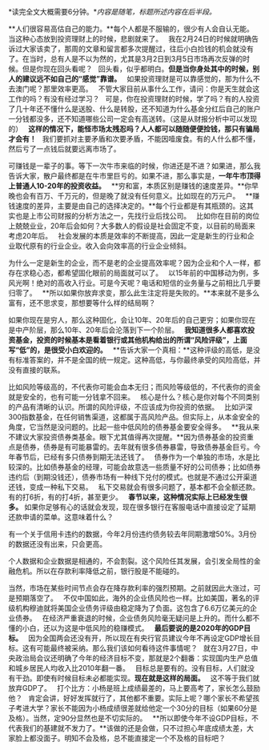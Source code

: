 *读完全文大概需要6分钟。**内容是随笔，标题所述内容在后半段。*
  
**人们很容易高估自己的能力。**每个人都是不服输的，很少有人会自认无能。
 
当这种心态放到投资理财上的时候，悲剧就来了。
 
我在2月24日的时候就明确告诉过大家该卖了，那周的文章和留言都多次提醒过，往后小白捡钱的机会就没有了。在当时，总有人是不以为然的，尤其是3月2日到3月5日市场再次反弹的时候。但是你现在回头看呢？
 
回头看，似乎都明白。**但是当你身处其中的时候，别人的建议远不如自己的“感觉”靠谱。**
 
如果投资理财是可以靠感觉的，那为什么不去澳门呢？那里效率更高。
 
不管大家目前从事什么工作，请问：你是天生就会这工作的吗？有没有经过学习？
 
可是，你在投资理财的时候，学了吗？有的人投资了几十年还不懂什么是送股、什么是转股，还不知道为什么基金分红后自己的账户一分钱都没多，还不知道哪些公司一定会有高送转。（这是从财报分析中可以发现的）
 
**这样的情况下，能怪市场太残忍吗？人人都可以随随便便捡钱，那只有骗局才会有！**
 
我们要抓对主要矛盾和次要矛盾，不能因噎废食。有的人什么都不懂，然后亏了一点钱后就要远离市场了。
  
可赚钱是一辈子的事。等下一次牛市来临的时候，你进还是不进？如果进，那么我告诉大家，散户最终都是在牛市里巨亏的。如果不进，那么事实是，**一年牛市顶得上普通人10-20年的投资收益。**
 
**穷和富，本质区别是赚钱的速度差异。**你早晚也会有百万、千万元的，但是晚了就没有任何意义。比如现在的万元户。
 
**赚钱速度的差异，主要是由自己的选择决定的。**每个行业都是有其瓶颈的。这其实也是上市公司财报的分析方法之一，先找行业后找公司。
 
比如你在目前的岗位上兢兢业业，20年后会如何？大多数人的假设是社会固定不变，以目前的局面来考虑20年后。
 
社会发展的本质是效率的不断提高，因此一定是新生的行业和企业取代原有的行业企业。收入会向效率高的行业企业倾斜。
  
为什么一定是新生的企业，而不是老的企业提高效率呢？因为企业和个人一样，都存在求稳心态，都希望固化眼前的局面就可以了。
 
以15年前的中国移动为例，多风光啊！绝对的高收入行业。可是今天呢？电话和短信的业务量与之前相比几乎要归零了。
 
**所以如果你放弃求变，那么此生注定将是失败的。**本来就不是多么富有，还不思求变，那想要等什么样的结局啊？
  
如果你现在是穷人，那么这种固化，会让10年、20年后的自己更穷；如果你现在是中产阶层，那么10年、20年后会沦落到下一个阶层。
 
**我知道很多人都喜欢投资基金，投资的时候基本是看着银行或其他机构给出的所谓“风险评级”，上面写“低”的，是很受小白欢迎的。**
 
**告诉大家一个真相：**这种评级的高低，是没有标准答案的，并不是全国的统一规定。这种高低，与你最终承受的风险高低，并没有直接的联系。
  
比如风险等级高的，不代表你可能会血本无归；而风险等级低的，不代表你的资金就是安全的，也有可能一分钱拿不回来。
 
核心是什么？核心是你对每个不同类别的产品有清晰的认识。所谓的风险评级，不应该成为你投资的依据。
 
比如沪深300指数基金，在任何销售渠道，这都属于高风险产品。但实际上，从本金安全的角度，它当然是没问题的。比起一些中低风险的债券基金要安全得多。
 
**我从来不建议大家投资债券类基金。眼下尤其值得再次提醒。**因为债券基金的投资重点是债券，债券是有可能暴雷的。去年就有很多债券暴雷，导致债券基金巨亏。今年春节后，已经有多只债券到期无法还钱了。
 
债券作为一个单独的市场，水是比较深的。比如债券基金的经理，可能会故意选一些质量不好的公司债券；比如债券违约后（到期没钱还），债券市场有一种线下兑付的模式。也就是不通过公开渠道还钱，变成一种私下交易。
 
私下交易就会有很多问题了，基本都不会全额还款。有的打6折，有的打4折，甚至更少。
 
**春节以来，这种情况实际上已经发生很多。**
如果你足够有心的话就会发现，现在很多银行在客服电话中直接设定了延期还款申请的菜单。这意味着什么？
  
有一个关于信用卡违约的数据，今年2月份违约债务较去年同期激增50%。3月份的数据还没有出来，只会更高。
  
个人数据和企业数据是相通的，不会割裂。这个风险任其发展，会引发全局性的金融危机。所以在存款利率降低之前，银行股是不能碰的。
  
当然，市场在某些时间节点会存在降存款利率的强烈预期。之前就因此大涨过，可是预期落空了。
 
不仅中国如此，海外的企业债风险也一样。比如美国，著名的评级机构穆迪就将美国企业债务评级由稳定降为了负面。这包含了6.6万亿美元的企业债券。
 
在经济严重衰退的时候，企业债务风险毫无疑问是上升的。而什么都不懂的小白，还以为这是中低风险的稳赚模式。
 
**最后要说的是2020年的GDP目标。**
 
因为全国两会还没有开，所以现在有央行官员建议今年不再设定GDP增长目标。这有可能最终被采纳。那么我们该如何看待这件事情呢？
 
就在3月27日，中央政治局会议还明确了今年的经济目标不变，那就是2个翻番：实现国内生产总值和城乡居民人均收入比2010年翻一番。
 
目标总是要有的。没有目标，人们就没有干劲。即使有时候目标未必都能实现。**现在就是这样的局面。**
 
这不等于我们就放弃GDP了。
 
打个比方：小杨是班上成绩最差的，马上要高考了，家长怎么鼓励他？
 
肯定会讲，好好发挥就行了，其他都不重要。实际上呢？哪个家长不希望孩子考进大学？家长不能因为小杨成绩很差就给他定一个30分的目标（如果60分是及格）。当然，定90分显然也是不切实际的。
 
**所以即使今年不设GDP目标，不代表我们的基建就不发力了。**该做的还是会做，只不过担心年底成绩太差，大家脸上都没面子。明知不会及格，总不能直接定一个不及格的目标吧？